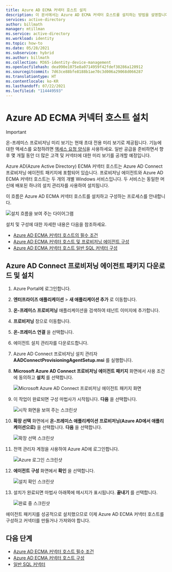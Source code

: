 ```yaml
---
title: Azure AD ECMA 커넥터 호스트 설치
description: 이 문서에서는 Azure AD ECMA 커넥터 호스트를 설치하는 방법을 설명합니다.
services: active-directory
author: billmath
manager: mtillman
ms.service: active-directory
ms.workload: identity
ms.topic: how-to
ms.date: 05/28/2021
ms.subservice: hybrid
ms.author: billmath
ms.collection: M365-identity-device-management
ms.openlocfilehash: dea990e1075e8a0714959f42fdef38286a120912
ms.sourcegitcommit: 7d63ce88bfe8188b1ae70c3d006a29068d066287
ms.translationtype: HT
ms.contentlocale: ko-KR
ms.lasthandoff: 07/22/2021
ms.locfileid: "114449593"
---
```

# <a name="installation-of-the-azure-ad-ecma-connector-host"></a>Azure AD ECMA 커넥터 호스트 설치

>[!IMPORTANT]
> 온-프레미스 프로비저닝 미리 보기는 현재 초대 전용 미리 보기로 제공됩니다. 기능에 대한 액세스를 요청하려면 [액세스 요청 양식](https://aka.ms/onpremprovisioningpublicpreviewaccess)을 사용하세요. 일반 공급을 준비하면서 향후 몇 개월 동안 더 많은 고객 및 커넥터에 대한 미리 보기를 공개할 예정입니다.

Azure AD(Azure Active Directory) ECMA 커넥터 호스트는 Azure AD Connect 프로비저닝 에이전트 패키지에 포함되어 있습니다. 프로비저닝 에이전트와 Azure AD ECMA 커넥터 호스트는 두 개의 개별 Windows 서비스입니다. 두 서비스는 동일한 머신에 배포된 하나의 설치 관리자를 사용하여 설치됩니다.

이 흐름은 Azure AD ECMA 커넥터 호스트를 설치하고 구성하는 프로세스를 안내합니다.

 ![설치 흐름을 보여 주는 다이어그램](./media/on-premises-ecma-install/flow-1.png)

설치 및 구성에 대한 자세한 내용은 다음을 참조하세요.

   - [Azure AD ECMA 커넥터 호스트의 필수 조건](on-premises-ecma-prerequisites.md)
   - [Azure AD ECMA 커넥터 호스트 및 프로비저닝 에이전트 구성](on-premises-ecma-configure.md)
   - [Azure AD ECMA 커넥터 호스트 일반 SQL 커넥터 구성](on-premises-sql-connector-configure.md)

## <a name="download-and-install-the-azure-ad-connect-provisioning-agent-package"></a>Azure AD Connect 프로비저닝 에이전트 패키지 다운로드 및 설치

 1. Azure Portal에 로그인합니다.
 1. **엔터프라이즈 애플리케이션** > **새 애플리케이션 추가** 로 이동합니다.
 1. **온-프레미스 프로비저닝** 애플리케이션을 검색하여 테넌트 이미지에 추가합니다.
 1. **프로비저닝** 창으로 이동합니다.
 1. **온-프레미스 연결** 을 선택합니다.
 1. 에이전트 설치 관리자를 다운로드합니다.
 1. Azure AD Connect 프로비저닝 설치 관리자 **AADConnectProvisioningAgentSetup.msi** 를 실행합니다.
 1. **Microsoft Azure AD Connect 프로비저닝 에이전트 패키지** 화면에서 사용 조건에 동의하고 **설치** 를 선택합니다.
 
    ![Microsoft Azure AD Connect 프로비저닝 에이전트 패키지 화면](media/on-premises-ecma-install/install-1.png)</br>
 1. 이 작업이 완료되면 구성 마법사가 시작됩니다. **다음** 을 선택합니다.
 
    ![시작 화면을 보여 주는 스크린샷](media/on-premises-ecma-install/install-2.png)</br>

 1. **확장 선택** 화면에서 **온-프레미스 애플리케이션 프로비저닝(Azure AD에서 애플리케이션으로)** 을 선택합니다. **다음** 을 선택합니다. 
 
    ![확장 선택 스크린샷](media/on-premises-ecma-install/install-3.png)</br>
 1. 전역 관리자 계정을 사용하여 Azure AD에 로그인합니다.
 
     ![Azure 로그인 스크린샷](media/on-premises-ecma-install/install-4.png)</br>
 1. **에이전트 구성** 화면에서 **확인** 을 선택합니다.
 
     ![설치 확인 스크린샷](media/on-premises-ecma-install/install-5.png)</br>
 1. 설치가 완료되면 마법사 아래쪽에 메시지가 표시됩니다. **끝내기** 를 선택합니다.
 
     ![완료 중 스크린샷](media/on-premises-ecma-install/install-6.png)</br>
 

에이전트 패키지를 성공적으로 설치했으므로 이제 Azure AD ECMA 커넥터 호스트를 구성하고 커넥터를 만들거나 가져와야 합니다.
 
## <a name="next-steps"></a>다음 단계

- [Azure AD ECMA 커넥터 호스트 필수 조건](on-premises-ecma-prerequisites.md)
- [Azure AD ECMA 커넥터 호스트 구성](on-premises-ecma-configure.md)
- [일반 SQL 커넥터](on-premises-sql-connector-configure.md)
